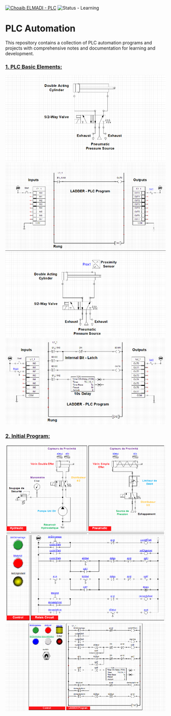 [![Choaib ELMADI - PLC](https://img.shields.io/badge/Choaib_ELMADI-PLC-8800dd)](https://elmadichoaib.vercel.app) ![Status - Learning](https://img.shields.io/badge/Status-Learning-2bd729)

# PLC Automation

This repository contains a collection of PLC automation programs and projects with comprehensive notes and documentation for learning and development.

### [1. PLC Basic Elements:](./Automation%20Studio/PLC%20Basic%20Elements/)

![Pneumatic System](./Automation%20Studio/PLC%20Basic%20Elements/Images/1.png)
![PLC Program](./Automation%20Studio/PLC%20Basic%20Elements/Images/2.png)
![Proximity Sensors](./Automation%20Studio/PLC%20Basic%20Elements/Images/3.png)
![Timers](./Automation%20Studio/PLC%20Basic%20Elements/Images/4.png)

### [2. Initial Program:](./Automation%20Studio/Projects/Machining%20System/)

![Hydraulic and Pneumatic Systems](./Automation%20Studio/Projects/Machining%20System/Images/1.png)
![Relais Circuit](./Automation%20Studio/Projects/Machining%20System/Images/2.png)
![LADDER Program](./Automation%20Studio/Projects/Machining%20System/Images/3.png)
